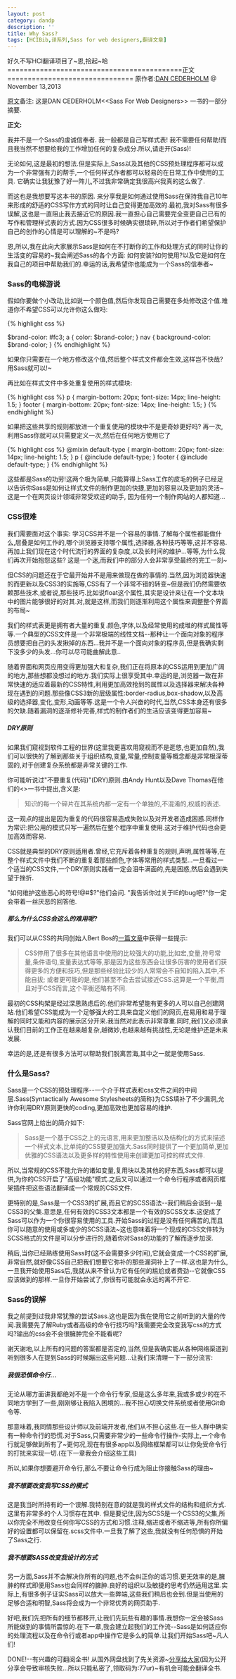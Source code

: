 ```yaml
---
layout: post
category: dandp
description: ''
title: Why Sass?
tags: [HCIBib,译系列,Sass for web designers,翻译文章]
---
```


好久不写HCI翻译项目了~恩,拾起~哈
===========================================正文===============================
原作者:<a href="http://alistapart.com/author/dancederholm" target="_blank">DAN CEDERHOLM</a> @ November 13,2013

<a href="http://alistapart.com/article/why-sass" title="origin article" target="_blank">原文</a>备注: 这是DAN CEDERHOLM&lt;&lt;Sass For Web Designers&gt;&gt; 一书的一部分摘要.

<strong>正文:</strong>

我并不是一个Sass的虔诚信奉者. 我一般都是自己写样式表! 我不需要任何帮助!而且我当然不想要给我的工作增加任何的复杂成分.所以,请走开(Sass)!

无论如何,这是最初的想法.但是实际上,Sass以及其他的CSS预处理程序都可以成为一个非常强有力的帮手,一个任何样式作者都可以轻易的在日常工作中使用的工具. 它确实让我犹豫了好一阵儿,不过我非常确定我很高兴我真的这么做了.

而这也是我想要写这本书的原因. 来分享我是如何通过使用Sass在保持我自己10年来形成的舒适的CSS写作方式的同时让自己变得更加高效的.最初,我对Sass有很多误解,这也是一直阻止我去接近它的原因.我一直担心自己需要完全变更自己已有的写作和管理样式表的方式.因为CSS很多时候确实很琐碎,所以对于作者们希望保护自己的创作的心情是可以理解的~不是吗?

恩,所以,我在此向大家展示Sass是如何在不打断你的工作和处理方式的同时让你的生活变的容易的~我会阐述Sass的各个方面: 如何安装?如何使用?以及它是如何在我自己的项目中帮助我们的.幸运的话,我希望你也能成为一个Sass的信奉者~

<h3><strong>Sass的电梯游说</strong></h3>

假如你要做个小改动,比如说一个颜色值,然后你发现自己需要在多处修改这个值.难道你不希望CSS可以允许你这么做吗:

{% highlight css %}

$brand-color: #fc3;
a {
color: $brand-color;
}
nav {
         background-color: $brand-color;
}
{% endhighlight %}

如果你只需要在一个地方修改这个值,然后整个样式文件都会生效,这样岂不快哉?用Sass就可以!~

再比如在样式文件中多处重复使用的样式模块:

{% highlight css %}
p {
margin-bottom: 20px; font-size: 14px; line-height: 1.5;
}
footer {
         margin-bottom: 20px;
         font-size: 14px;
         line-height: 1.5;
}
{% endhighlight %}

如果把这些共享的规则都放进一个重复使用的模块中不是更奇妙更好吗? 再一次,利用Sass你就可以只需要定义一次,然后在任何地方使用它了

{% highlight css %}
     @mixin default-type {
     margin-bottom: 20px;
     font-size: 14px;
     line-height: 1.5;
}
p {
@include default-type;
}
footer {
     @include default-type;
}
{% endhighlight %}

这些都是Sass的功劳!这两个极为简单,只能算得上Sass工作的皮毛的例子已经足以告诉你Sass是如何让样式文件的制作更加的快捷,更加的容易以及更加的灵活~这是一个在网页设计领域非常受欢迎的助手, 因为任何一个制作网站的人都知道...

<h3><strong>CSS很难</strong></h3>
我们需要面对这个事实: 学习CSS并不是一个容易的事情.了解每个属性都能做什么,层叠是如何工作的,哪个浏览器支持哪个属性,选择器,各种技巧等等,这并不容易.再加上我们现在这个时代流行的界面的复杂度,以及长时间的维护...等等,为什么我们再次开始抱怨这些? 这是一个迷,而我们中的部分人会非常享受最终的完工一刻~

但CSS的问题还在于它最开始并不是用来做现在做的事情的.当然,因为浏览器快速的而更新以及CSS3的实施等,CSS有了一个非常不错的转变~但是我们仍然需要依赖那些技术,或者说,那些技巧.比如说float这个属性,其实是设计来让在一个文本块中的图片能够很好的对其.对,就是这样,而我们则逐渐利用这个属性来调整整个界面的布局~

我们的样式表更是拥有者大量的重复.颜色,字体,以及经常使用的成堆的样式属性等等.一个典型的CSS文件是一个非常极端的线性文档--那种让一个面向对象的程序员想要把自己的头发揪掉的东西...我并不是一个面向对象的程序员,但是我确实剩下没多少的头发...你可以尽可能曲解此意..

随着界面和网页应用变得更加强大和复杂,我们正在将原本的CSS运用到更加广阔的地方,那些想都没想过的地方.我们实际上很享受其中.幸运的是,浏览器一致在非常快速的适应着最新的CSS特性,利用更加高效抢到的属性以及选择器来解决各种现在遇到的问题.那些像CSS3新的层级属性:border-radius,box-shadow,以及高级的选择器,变化,变形,动画等等.这是一个令人兴奋的时代,当然,CSS本身还有很多的欠缺.随着漏洞的逐渐修补完善,样式的制作者们的生活应该变得更加容易~

<h5><strong>DRY原则</strong></h5>
如果我们窥视到软件工程的世界(这里我更喜欢用窥视而不是逛悠,也更加自然),我们可以很快的了解到那些关于组织结构,变量,常量,控制变量等概念都是非常根深蒂固的,对于创建复杂系统都是非常关键的工作.

你可能听说过"不要重复(代码)"(DRY)原则.由Andy Hunt以及Dave Thomas在他们的<<Pragmatic Programmer>>一书中提出,含义是:


<blockquote>知识的每一个碎片在其系统内都一定有一个单独的,不混淆的,权威的表述.</blockquote>

这一观点的提出是因为重复的代码很容易造成失败以及对开发者造成困惑.同样作为常识:把公用的模式只写一遍然后在整个程序中重复使用.这对于维护代码也会更加高效而容易.

CSS就是典型的DRY原则适用者.曾经,它充斥着各种重复的规则,声明,属性等等,在整个样式文件中我们不断的重复着那些颜色,字体等常用的样式类型...一旦看过一个适当的CSS文件,一个DRY原则实践者一定会泪牛满面的,先是困惑,然后会遇到失望于挫折.

"如何维护这些恶心的符号!@#$?"他们会问.
"我告诉你过关于IE的bug吧?"你一定会带着一丝厌恶的回答他.

<h5><strong>那么为什么CSS会这么的难用呢?</strong></h5>
我们可以从CSS的共同创始人Bert Bos的<a href="http://bkaprt.com/sass/3/" target="_blank">一篇文章</a>中获得一些提示:

<blockquote>
  CSS停用了很多在其他语言中使用的比较强大的功能,比如宏,变量,符号常量,条件语句,变量表达式等等,那是因为这些东西会让很多厉害的使用者们获得更多的方便和技巧,但是那些经验比较少的人常常会不自知的陷入其中,不能自拔; 或者更可能的是,他们甚至不会去尝试接近CSS.这算是一个平衡,而且对于CSS而言,这个平衡还略有不同.
  </blockquote>

最初的CSS构架是经过深思熟虑后的.他们非常希望能有更多的人可以自己创建网站.他们希望CSS能成为一个足够强大的工具来自定义他们的网页,在易用和易于理解的同时又能和内容的展示区分开来.我当然对此表示非常尊重.同时,我们又必须承认我们目前的工作正在越来越复杂,越微妙,也越来越有挑战性,无论是维护还是未来发展.

幸运的是,还是有很多方法可以帮助我们脱离苦海,其中之一就是使用Sass.

<h3><strong>什么是Sass?</strong></h3>
Sass是一个CSS的预处理程序--一个介于样式表和css文件之间的中间层.Sass(Syntactically Awesome Stylesheets的简称)为CSS填补了不少漏洞,允许你利用DRY原则更快的coding,更加高效也更加容易的维护.

Sass官网上给出的简介如下:

<blockquote>
  Sass是一个基于CSS之上的元语言,用来更加整洁以及结构化的方式来描述一个样式文本,比单纯的CSS要更加强大.Sass同时提供了一个更加简单,更加优雅的CSS语法以及更多样的特性使用来创建更加可控的样式文件.
  </blockquote>

所以,当常规的CSS不能允许的诸如变量,复用块以及其他的好东西,Sass都可以提供,为你的CSS开启了"高级功能"模式.之后又可以通过一个命令行程序或者网页框架插件把这些语法翻译成一个常规的CSS文件.

更特别的是,Sass是一个CSS3的扩展,而且它的SCSS语法--我们稍后会谈到--是CSS3的父集.意思是,任何有效的CSS3文本都是一个有效的SCSS文本.这促成了Sass可以作为一个你很容易使用的工具.开始Sass的过程是没有任何痛苦的,而且你可以随意的使用或多或少的SCSS语法~这也意味着将一个现成的CSS文件转为SCSS格式的文件是可以分步进行的,随着你对Sass的功能的了解而逐步加深.

稍后,当你已经熟练使用Sass时(这不会需要多少时间),它就会变成一个CSS的扩展,非常自然,就好像CSS自己把我们想要它弥补的那些漏洞补上了一样.这也是为什么,一旦我开始使用Sass后,我就从来不曾认为它有任何的尴尬或者费劲--它就像CSS应该做到的那样.一旦你开始尝试了,你很有可能就会永远的离不开它.

<h3><strong>Sass的误解</strong></h3>

我之前提到过我非常犹豫的尝试Sass.这也是因为我在使用它之前听到的大量的传闻.我需要先了解Ruby或者高级的命令行技巧吗?我需要完全改变我写css的方式吗?输出的css会不会很臃肿完全不能看呢?

谢天谢地,以上所有的问题的答案都是否定的,当然,但是我确实能从各种网络渠道到听到很多人在提到Sass的时候蹦出这些问题...让我们来清理一下一部分流言:

<h5><strong>我很恐惧命令行...</strong></h5>
无论从哪方面讲我都绝对不是一个命令行专家,但是这么多年来,我或多或少的在不同地方学到了一些,刚刚够让我陷入困境的...我不担心切换文件系统或者使用Git命令等.

那意味着,我同情那些设计师以及前端开发者,他们从不担心这些.在一些人群中确实有一种命令行的恐慌.对于Sass,只需要非常少的一些命令行操作-实际上,一个命令行就足够做到所有了~更何况,现在有很多app以及网络框架都可以让你免受命令行的打扰来实现一切.(在下一章我会介绍这些工具)

所以,如果你想要避开命令行,那么不要让命令行成为阻止你接触Sass的理由~

<h5><strong>我不想要改变我写CSS的模式</strong></h5>

这是我当时所持有的一个误解.我特别在意的就是我的样式文件的结构和组织方式.这里有非常多的个人习惯存在其中. 但是要记住,因为SCSS是一个CSS3的父集,所以你完全不用改变任何你写CSS的方式和习惯.注释,缩进或者不缩进等,所有你所偏好的设置都可以保留在.scss文件中.一旦我了解了这些,我就没有任何恐惧的开始了Sass之行.

<h5><strong>我不想要SASS改变我设计的方式</strong></h5>

另一方面,Sass并不会解决你所有的问题,也不会纠正你的话习惯.更无效率的是,臃肿的样式即便用Sass也会同样的臃肿.良好的组织以及敏捷的思考仍然适用这里.实际上,有很多例子证实Sass可以放大一些弊端,这些我们稍后也会到.但是当使用的足够合适和明智,Sass将会成为一个非常优秀的网页助手.

好吧,我们先把所有的细节都移开,让我们先玩些有趣的事情.我想你一定会被Sass所能做到的事情所震惊的.在下一章,我会建立起我们的工作流--Sass是如何适应你的处理流程以及在命令行或者app中操作它是多么的简单.让我们开始Sass吧~凡人们!

DONE!--有兴趣的可翻阅全书! 从国外网盘找到了先关资源~<a href="http://pan.baidu.com/s/1b4Lgj" title="Sass" target="_blank">分享给大家</a>(因为公开分享会导致审核失败...所以只能私密了,领取码为:77ur)~有机会可能会翻译全书.
